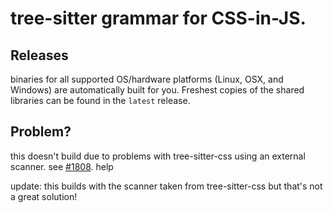 # tree-sitter grammar for CSS-in-JS.

## Releases

binaries for all supported OS/hardware platforms (Linux, OSX, and Windows) are automatically built for you.  Freshest copies of the shared libraries can be found in the `latest` release.

## Problem?

this doesn't build due to problems with tree-sitter-css using an external scanner.  see [#1808](https://github.com/tree-sitter/tree-sitter/issues/1808).  help

update: this builds with the scanner taken from tree-sitter-css but that's not a great solution!
